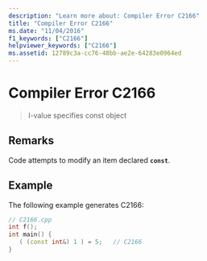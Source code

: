 ```yaml
---
description: "Learn more about: Compiler Error C2166"
title: "Compiler Error C2166"
ms.date: "11/04/2016"
f1_keywords: ["C2166"]
helpviewer_keywords: ["C2166"]
ms.assetid: 12789c3a-cc76-48bb-ae2e-64283e0964ed
---
```

# Compiler Error C2166

> l-value specifies const object

## Remarks

Code attempts to modify an item declared **`const`**.

## Example

The following example generates C2166:

```cpp
// C2166.cpp
int f();
int main() {
   ( (const int&) 1 ) = 5;   // C2166
}
```
